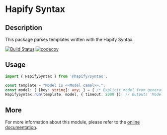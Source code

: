 # Hapify Syntax

## Description

This package parses templates written with the Hapify Syntax.

[![Build Status](https://travis-ci.org/hapify/syntax.svg?branch=master)](https://travis-ci.org/hapify/syntax) [![codecov](https://codecov.io/gh/hapify/syntax/branch/master/graph/badge.svg)](https://codecov.io/gh/hapify/syntax)

## Usage

```typescript
import { HapifySyntax } from '@hapify/syntax';

const template = "Model is <<Model camel>>.";
const model: { [key: string]: any; } = { /* Explicit model from generator */ };
HapifySyntax.run(template, model, { timeout: 2000 }); // Outputs 'Model is userProfile'.
```

## More

For more information about this module, please refer to the [online documentation](https://docs.hapify.io/en/latest/templating/hapify/syntax/).
